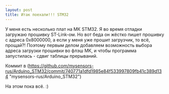 ```yaml
---
layout: post
title: Итак поехали!!! STM32
---
```


У меня есть несколько плат на МК STM32. Я во время отладки загружаю прошивку ST-Link-ом. Но вот беда он жёстко пишет прошивку с адреса 0x8000000, а если у меня уже прошит загрузчик, то всё, прощай?! Поэтому первым делом добавляем возможность выбора адреса загрузки прошивки во флэш МК, и чтобы программа запустилась - сдвиг таблицы прерываний.

Коммит в (https://github.com/mysensors-rus/Arduino_STM32/commit/740771a1dfd1985e84f533997809fb41c389d134 "mysensors-rus/Arduino_STM32")


На этом пока всё. :)
